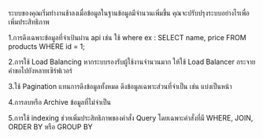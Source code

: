 ระบบของคุณเริ่มทำงานช้าลงเมื่อข้อมูลในฐานข้อมูลมีจำนวนเพิ่มขึ้น คุณจะปรับปรุงระบบอย่างไรเพื่อเพิ่มประสิทธิภาพ

1.การดึงเฉพาะข้อมูลที่จำเป้นผ่าน api
    เช่น ใช้ where
        ex : SELECT name, price FROM products WHERE id = 1;

2.การใช้ Load Balancing
    หากระบบรองรับผู้ใช้งานจำนวนมาก ให้ใช้ Load Balancer กระจายคำขอไปยังหลายเซิร์ฟเวอร์

3.ใช้ Pagination แทนการดึงข้อมูลทั้งหมด
    ดึงข้อมูลเฉพาะส่วนที่จำเป็น เช่น แบ่งเป็นหน้า

4.การลบหรือ Archive ข้อมูลที่ไม่จำเป็น

5.การใช้ indexing ช่วยเพิ่มประสิทธิภาพของคำสั่ง Query โดยเฉพาะคำสั่งที่มี WHERE, JOIN, ORDER BY หรือ GROUP BY



